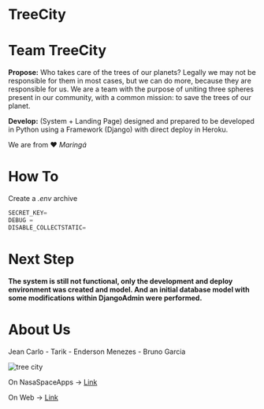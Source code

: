 # TreeCity
# Team TreeCity

**Propose:** Who takes care of the trees of our planets? Legally we may not be responsible for them in most cases, but we can do more, because they are responsible for us. We are a team with the purpose of uniting three spheres present in our community, with a common mission: to save the trees of our planet.

**Develop:** (System + Landing Page) designed and prepared to be developed in Python using a Framework (Django) with direct deploy in Heroku.

We are from :heart: *Maringá*

# How To

Create a *.env* archive
```python
SECRET_KEY=
DEBUG =
DISABLE_COLLECTSTATIC=
```

# Next Step

**The system is still not functional, only the development and deploy environment was created and model. And an initial database model with some modifications within DjangoAdmin were performed.**

# About Us

Jean Carlo - Tarik - Enderson Menezes - Bruno Garcia

![tree city](https://i.imgur.com/Z5T7PsE.png)

On NasaSpaceApps -> [Link](https://2018.spaceappschallenge.org/challenges/what-world-needs-now/health-makes-wealth/teams/treecity/project)

On Web -> [Link](http://treecity.ml)

